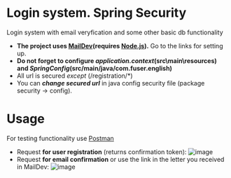# Login system. Spring Security
Login system with email veryfication and some other basic db functionality

- **The project uses [MailDev](https://github.com/maildev/maildev)(requires [Node.js](https://nodejs.org/en/)).** Go to the links for setting up.  
- **Do not forget to configure _application.context_(src\main\resources) and _SpringConfig_(src/main/java/com.fuser.english)**  
- All url is secured _except_ (/registration/*)  
- You can **_change secured url_** in java config security file (package security -> config).


# Usage
For testing functionality use [Postman](https://go.postman.co/build)
- Request **for user registration** (returns confirmation token):   ![image](https://user-images.githubusercontent.com/43929105/124458224-663be900-dd95-11eb-9b61-a5e3c8543680.png)
- Request **for email confirmation** or use the link in the letter you received in MailDev:   ![image](https://user-images.githubusercontent.com/43929105/124458263-6dfb8d80-dd95-11eb-9848-a53d61da4a60.png)
